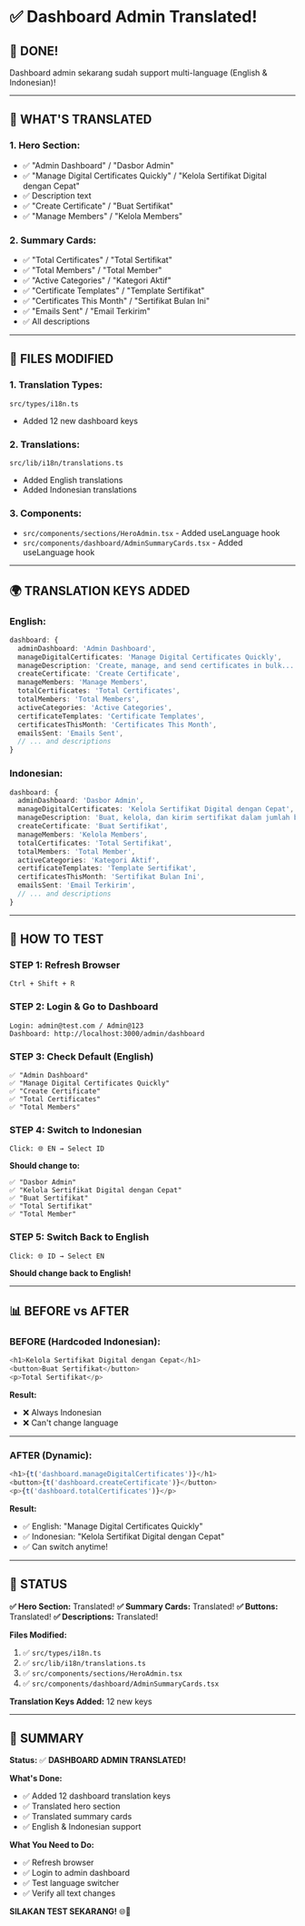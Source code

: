 # ✅ Dashboard Admin Translated!

## 🎉 DONE!

Dashboard admin sekarang sudah support multi-language (English & Indonesian)!

---

## 📝 WHAT'S TRANSLATED

### **1. Hero Section:**
- ✅ "Admin Dashboard" / "Dasbor Admin"
- ✅ "Manage Digital Certificates Quickly" / "Kelola Sertifikat Digital dengan Cepat"
- ✅ Description text
- ✅ "Create Certificate" / "Buat Sertifikat"
- ✅ "Manage Members" / "Kelola Members"

### **2. Summary Cards:**
- ✅ "Total Certificates" / "Total Sertifikat"
- ✅ "Total Members" / "Total Member"
- ✅ "Active Categories" / "Kategori Aktif"
- ✅ "Certificate Templates" / "Template Sertifikat"
- ✅ "Certificates This Month" / "Sertifikat Bulan Ini"
- ✅ "Emails Sent" / "Email Terkirim"
- ✅ All descriptions

---

## 📝 FILES MODIFIED

### **1. Translation Types:**
`src/types/i18n.ts`
- Added 12 new dashboard keys

### **2. Translations:**
`src/lib/i18n/translations.ts`
- Added English translations
- Added Indonesian translations

### **3. Components:**
- `src/components/sections/HeroAdmin.tsx` - Added useLanguage hook
- `src/components/dashboard/AdminSummaryCards.tsx` - Added useLanguage hook

---

## 🌍 TRANSLATION KEYS ADDED

### **English:**
```typescript
dashboard: {
  adminDashboard: 'Admin Dashboard',
  manageDigitalCertificates: 'Manage Digital Certificates Quickly',
  manageDescription: 'Create, manage, and send certificates in bulk...',
  createCertificate: 'Create Certificate',
  manageMembers: 'Manage Members',
  totalCertificates: 'Total Certificates',
  totalMembers: 'Total Members',
  activeCategories: 'Active Categories',
  certificateTemplates: 'Certificate Templates',
  certificatesThisMonth: 'Certificates This Month',
  emailsSent: 'Emails Sent',
  // ... and descriptions
}
```

### **Indonesian:**
```typescript
dashboard: {
  adminDashboard: 'Dasbor Admin',
  manageDigitalCertificates: 'Kelola Sertifikat Digital dengan Cepat',
  manageDescription: 'Buat, kelola, dan kirim sertifikat dalam jumlah besar...',
  createCertificate: 'Buat Sertifikat',
  manageMembers: 'Kelola Members',
  totalCertificates: 'Total Sertifikat',
  totalMembers: 'Total Member',
  activeCategories: 'Kategori Aktif',
  certificateTemplates: 'Template Sertifikat',
  certificatesThisMonth: 'Sertifikat Bulan Ini',
  emailsSent: 'Email Terkirim',
  // ... and descriptions
}
```

---

## 🚀 HOW TO TEST

### **STEP 1: Refresh Browser**
```
Ctrl + Shift + R
```

### **STEP 2: Login & Go to Dashboard**
```
Login: admin@test.com / Admin@123
Dashboard: http://localhost:3000/admin/dashboard
```

### **STEP 3: Check Default (English)**
```
✅ "Admin Dashboard"
✅ "Manage Digital Certificates Quickly"
✅ "Create Certificate"
✅ "Total Certificates"
✅ "Total Members"
```

### **STEP 4: Switch to Indonesian**
```
Click: 🌐 EN → Select ID
```

**Should change to:**
```
✅ "Dasbor Admin"
✅ "Kelola Sertifikat Digital dengan Cepat"
✅ "Buat Sertifikat"
✅ "Total Sertifikat"
✅ "Total Member"
```

### **STEP 5: Switch Back to English**
```
Click: 🌐 ID → Select EN
```

**Should change back to English!**

---

## 📊 BEFORE vs AFTER

### **BEFORE (Hardcoded Indonesian):**
```typescript
<h1>Kelola Sertifikat Digital dengan Cepat</h1>
<button>Buat Sertifikat</button>
<p>Total Sertifikat</p>
```

**Result:**
- ❌ Always Indonesian
- ❌ Can't change language

---

### **AFTER (Dynamic):**
```typescript
<h1>{t('dashboard.manageDigitalCertificates')}</h1>
<button>{t('dashboard.createCertificate')}</button>
<p>{t('dashboard.totalCertificates')}</p>
```

**Result:**
- ✅ English: "Manage Digital Certificates Quickly"
- ✅ Indonesian: "Kelola Sertifikat Digital dengan Cepat"
- ✅ Can switch anytime!

---

## 🎯 STATUS

**✅ Hero Section:** Translated!
**✅ Summary Cards:** Translated!
**✅ Buttons:** Translated!
**✅ Descriptions:** Translated!

**Files Modified:**
1. ✅ `src/types/i18n.ts`
2. ✅ `src/lib/i18n/translations.ts`
3. ✅ `src/components/sections/HeroAdmin.tsx`
4. ✅ `src/components/dashboard/AdminSummaryCards.tsx`

**Translation Keys Added:** 12 new keys

---

## 🎉 SUMMARY

**Status:** ✅ **DASHBOARD ADMIN TRANSLATED!**

**What's Done:**
- ✅ Added 12 dashboard translation keys
- ✅ Translated hero section
- ✅ Translated summary cards
- ✅ English & Indonesian support

**What You Need to Do:**
- ✅ Refresh browser
- ✅ Login to admin dashboard
- ✅ Test language switcher
- ✅ Verify all text changes

**SILAKAN TEST SEKARANG!** 🌐🎉
